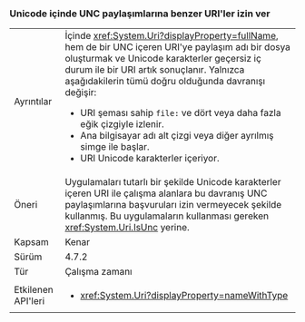 ### <a name="allow-unicode-in-uris-that-resemble-unc-shares"></a>Unicode içinde UNC paylaşımlarına benzer URI'ler izin ver

|   |   |
|---|---|
|Ayrıntılar|İçinde <xref:System.Uri?displayProperty=fullName>, hem de bir UNC içeren URI'ye paylaşım adı bir dosya oluşturmak ve Unicode karakterler geçersiz iç durum ile bir URI artık sonuçlanır. Yalnızca aşağıdakilerin tümü doğru olduğunda davranışı değişir:<ul><li>URI şeması sahip <code>file:</code> ve dört veya daha fazla eğik çizgiyle izlenir.</li><li>Ana bilgisayar adı alt çizgi veya diğer ayrılmış simge ile başlar.</li><li>URI Unicode karakterler içeriyor.</li></ul>|
|Öneri|Uygulamaları tutarlı bir şekilde Unicode karakterler içeren URI ile çalışma alanlara bu davranış UNC paylaşımlarına başvuruları izin vermeyecek şekilde kullanmış. Bu uygulamaların kullanması gereken <xref:System.Uri.IsUnc> yerine.|
|Kapsam|Kenar|
|Sürüm|4.7.2|
|Tür|Çalışma zamanı|
|Etkilenen API'leri|<ul><li><xref:System.Uri?displayProperty=nameWithType></li></ul>|

